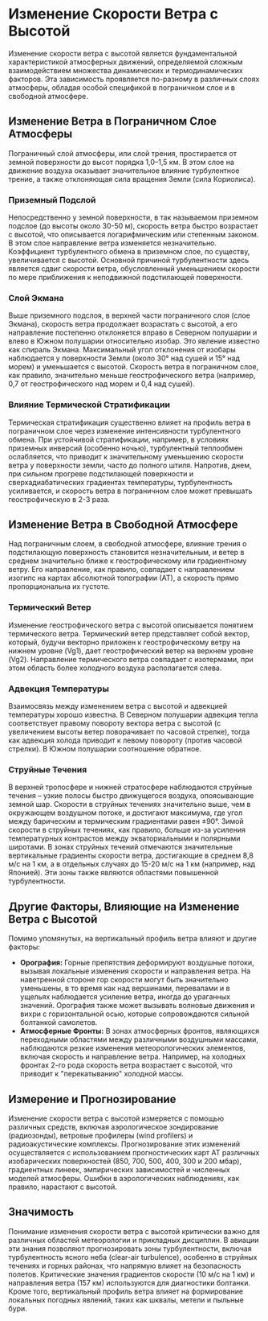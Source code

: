# Изменение Скорости Ветра с Высотой

Изменение скорости ветра с высотой является фундаментальной характеристикой атмосферных движений, определяемой сложным взаимодействием множества динамических и термодинамических факторов. Эта зависимость проявляется по-разному в различных слоях атмосферы, обладая особой спецификой в пограничном слое и в свободной атмосфере.

## Изменение Ветра в Пограничном Слое Атмосферы

Пограничный слой атмосферы, или слой трения, простирается от земной поверхности до высот порядка 1,0–1,5 км. В этом слое на движение воздуха оказывает значительное влияние турбулентное трение, а также отклоняющая сила вращения Земли (сила Кориолиса).

### Приземный Подслой

Непосредственно у земной поверхности, в так называемом приземном подслое (до высоты около 30-50 м), скорость ветра быстро возрастает с высотой, что описывается логарифмическим или степенным законом. В этом слое направление ветра изменяется незначительно. Коэффициент турбулентного обмена в приземном слое, по существу, увеличивается с высотой. Основной причиной турбулентности здесь является сдвиг скорости ветра, обусловленный уменьшением скорости по мере приближения к неподвижной подстилающей поверхности.

### Слой Экмана

Выше приземного подслоя, в верхней части пограничного слоя (слое Экмана), скорость ветра продолжает возрастать с высотой, а его направление постепенно отклоняется вправо в Северном полушарии и влево в Южном полушарии относительно изобар. Это явление известно как спираль Экмана. Максимальный угол отклонения от изобары наблюдается у поверхности Земли (около 30° над сушей и 15° над морем) и уменьшается с высотой. Скорость ветра в пограничном слое, как правило, значительно меньше геострофического ветра (например, 0,7 от геострофического над морем и 0,4 над сушей).

### Влияние Термической Стратификации

Термическая стратификация существенно влияет на профиль ветра в пограничном слое через изменение интенсивности турбулентного обмена. При устойчивой стратификации, например, в условиях приземных инверсий (особенно ночью), турбулентный теплообмен ослабляется, что приводит к значительному уменьшению скорости ветра у поверхности земли, часто до полного штиля. Напротив, днем, при сильном прогреве подстилающей поверхности и сверхадиабатических градиентах температуры, турбулентность усиливается, и скорость ветра в пограничном слое может превышать геострофическую в 2-3 раза.

## Изменение Ветра в Свободной Атмосфере

Над пограничным слоем, в свободной атмосфере, влияние трения о подстилающую поверхность становится незначительным, и ветер в среднем значительно ближе к геострофическому или градиентному ветру. Его направление, как правило, совпадает с направлением изогипс на картах абсолютной топографии (АТ), а скорость прямо пропорциональна их густоте.

### Термический Ветер

Изменение геострофического ветра с высотой описывается понятием термического ветра. Термический ветер представляет собой вектор, который, будучи векторно приложен к геострофическому ветру на нижнем уровне (Vg1), дает геострофический ветер на верхнем уровне (Vg2). Направление термического ветра совпадает с изотермами, при этом область более холодного воздуха располагается слева.

### Адвекция Температуры

Взаимосвязь между изменением ветра с высотой и адвекцией температуры хорошо известна. В Северном полушарии адвекция тепла соответствует правому повороту вектора ветра с высотой (с увеличением высоты ветер поворачивает по часовой стрелке), тогда как адвекция холода приводит к левому повороту (против часовой стрелки). В Южном полушарии соотношение обратное.

### Струйные Течения

В верхней тропосфере и нижней стратосфере наблюдаются струйные течения – узкие полосы быстро движущегося воздуха, опоясывающие земной шар. Скорости в струйных течениях значительно выше, чем в окружающем воздушном потоке, и достигают максимума, где угол между барическим и термическим градиентами равен ±90°. Зимой скорости в струйных течениях, как правило, больше из-за усиления температурных контрастов между экваториальными и полярными широтами. В зонах струйных течений отмечаются значительные вертикальные градиенты скорости ветра, достигающие в среднем 8,8 м/с на 1 км, а в отдельных случаях до 15-20 м/с на 1 км (например, над Японией). Эти зоны также являются областями повышенной турбулентности.

## Другие Факторы, Влияющие на Изменение Ветра с Высотой

Помимо упомянутых, на вертикальный профиль ветра влияют и другие факторы:

* **Орография:** Горные препятствия деформируют воздушные потоки, вызывая локальные изменения скорости и направления ветра. На наветренной стороне гор скорости могут быть значительно уменьшены, в то время как над вершинами, перевалами и в ущельях наблюдается усиление ветра, иногда до ураганных значений. Орография также может вызывать волновые движения и вихри с горизонтальной осью, которые сопровождаются сильной болтанкой самолетов.
* **Атмосферные Фронты:** В зонах атмосферных фронтов, являющихся переходными областями между различными воздушными массами, наблюдаются резкие изменения метеорологических элементов, включая скорость и направление ветра. Например, на холодных фронтах 2-го рода скорость ветра возрастает с высотой, что приводит к "перекатыванию" холодной массы.

## Измерение и Прогнозирование

Изменение скорости ветра с высотой измеряется с помощью различных средств, включая аэрологическое зондирование (радиозонды), ветровые профилеры (wind profilers) и радиоакустические комплексы. Прогнозирование этих изменений осуществляется с использованием прогностических карт АТ различных изобарических поверхностей (850, 700, 500, 400, 300 и 200 мбар), градиентных линеек, эмпирических зависимостей и численных моделей атмосферы. Ошибки в аэрологических наблюдениях, как правило, нарастают с высотой.

## Значимость

Понимание изменения скорости ветра с высотой критически важно для различных областей метеорологии и прикладных дисциплин. В авиации эти знания позволяют прогнозировать зоны турбулентности, включая турбулентность ясного неба (clear-air turbulence), особенно в струйных течениях и горных районах, что напрямую влияет на безопасность полетов. Критические значения градиентов скорости (10 м/с на 1 км) и направления ветра (157 км) используются для диагностики болтанки. Кроме того, вертикальный профиль ветра влияет на формирование локальных погодных явлений, таких как шквалы, метели и пыльные бури.
